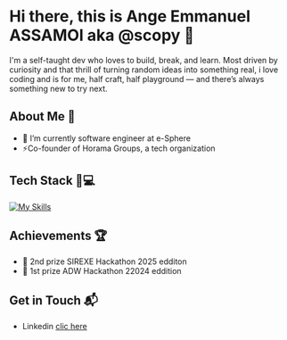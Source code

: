 # Hi there, this is Ange Emmanuel ASSAMOI aka @scopy 👋

I'm a self-taught dev who loves to build, break, and learn.
Most driven by curiosity and that thrill of turning random ideas into something real, i love coding and 
is for me, half craft, half playground — and there’s always something new to try next.

<!--
- 🔭 I’m currently working on ...
- 🌱 I’m currently learning ...
- 👯 I’m looking to collaborate on ...
- 🤔 I’m looking for help with ...
- 💬 Ask me about ...
- 📫 How to reach me: ...
- 😄 Pronouns: ...
- ⚡ Fun fact: ...
-->

## About Me 🚀
- 🔭 I’m currently software engineer at e-Sphere
- ⚡Co-founder of Horama Groups, a tech organization

## Tech Stack 🎒💻
[![My Skills](https://skillicons.dev/icons?i=cpp,qt,py,js,ts,laravel,mysql,postgres,prisma,pnpm,docker,md,regex,vercel,azure,git&perline=2)](https://skillicons.dev)

## Achievements 🏆
- 🌟 2nd prize SIREXE Hackathon 2025 edditon
- 🌟 1st prize ADW Hackathon 22024 eddition

## Get in Touch 📬
- Linkedin [clic here](https://www.linkedin.com/public-profile/settings?trk=d_flagship3_profile_self_view_public_profile)
